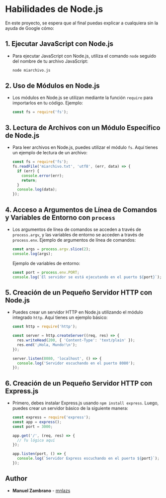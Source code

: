# Habilidades de Node.js

En este proyecto, se espera que al final puedas explicar a cualquiera sin la ayuda de Google cómo:

## 1. Ejecutar JavaScript con Node.js
   - Para ejecutar JavaScript con Node.js, utiliza el comando `node` seguido del nombre de tu archivo JavaScript:
     ```sh
     node miarchivo.js
     ```

## 2. Uso de Módulos en Node.js
   - Los módulos en Node.js se utilizan mediante la función `require` para importarlos en tu código. Ejemplo:
     ```javascript
     const fs = require('fs');
     ```

## 3. Lectura de Archivos con un Módulo Específico de Node.js
   - Para leer archivos en Node.js, puedes utilizar el módulo `fs`. Aquí tienes un ejemplo de lectura de un archivo:
     ```javascript
     const fs = require('fs');
     fs.readFile('miarchivo.txt', 'utf8', (err, data) => {
       if (err) {
         console.error(err);
         return;
       }
       console.log(data);
     });
     ```

## 4. Acceso a Argumentos de Línea de Comandos y Variables de Entorno con `process`
   - Los argumentos de línea de comandos se acceden a través de `process.argv`, y las variables de entorno se acceden a través de `process.env`. Ejemplo de argumentos de línea de comandos:
     ```javascript
     const args = process.argv.slice(2);
     console.log(args);
     ```
     Ejemplo de variables de entorno:
     ```javascript
     const port = process.env.PORT;
     console.log(`El servidor se está ejecutando en el puerto ${port}`);
     ```

## 5. Creación de un Pequeño Servidor HTTP con Node.js
   - Puedes crear un servidor HTTP en Node.js utilizando el módulo integrado `http`. Aquí tienes un ejemplo básico:
     ```javascript
     const http = require('http');

     const server = http.createServer((req, res) => {
       res.writeHead(200, { 'Content-Type': 'text/plain' });
       res.end('¡Hola, Mundo!\n');
     });

     server.listen(8080, 'localhost', () => {
       console.log('Servidor escuchando en el puerto 8080');
     });
     ```

## 6. Creación de un Pequeño Servidor HTTP con Express.js
   - Primero, debes instalar Express.js usando `npm install express`. Luego, puedes crear un servidor básico de la siguiente manera:
     ```javascript
     const express = require('express');
     const app = express();
     const port = 3000;

     app.get('/', (req, res) => {
       // Tu lógica aquí
     });

     app.listen(port, () => {
       console.log(`Servidor Express escuchando en el puerto ${port}`);
     });
     ```

## Author
- **Manuel Zambrano** - [mnlazs](https://github.com/mnlazs)
